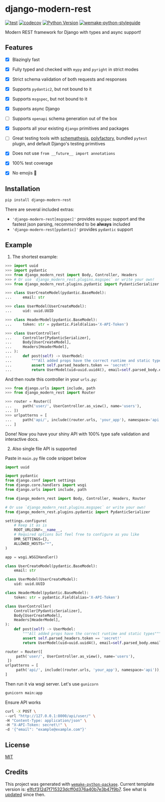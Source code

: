 # django-modern-rest

[![test](https://github.com/wemake-services/django-modern-rest/actions/workflows/test.yml/badge.svg?event=push)](https://github.com/wemake-services/django-modern-rest/actions/workflows/test.yml)
[![codecov](https://codecov.io/gh/wemake-services/django-modern-rest/branch/master/graph/badge.svg)](https://codecov.io/gh/wemake-services/django-modern-rest)
[![Python Version](https://img.shields.io/pypi/pyversions/django-modern-rest.svg)](https://pypi.org/project/django-modern-rest/)
[![wemake-python-styleguide](https://img.shields.io/badge/style-wemake-000000.svg)](https://github.com/wemake-services/wemake-python-styleguide)

Modern REST framework for Django with types and async support!


## Features

- [x] Blazingly fast
- [x] Fully typed and checked with `mypy` and `pyright` in strict modes
- [x] Strict schema validation of both requests and responses
- [x] Supports `pydantic2`, but not bound to it
- [x] Supports `msgspec`, but not bound to it
- [x] Supports async Django
- [ ] Supports `openapi` schema generation out of the box
- [x] Supports all your existing `django` primitives and packages
- [ ] Great testing tools with [schemathesis](https://github.com/schemathesis/schemathesis), [polyfactory](https://github.com/litestar-org/polyfactory), bundled `pytest` plugin, and default Django's testing primitives
- [x] Does not use `from __future__ import annotations`
- [x] 100% test coverage
- [x] No emojis 🌚️️


## Installation

```bash
pip install django-modern-rest
```

There are several included extras:
- `'django-modern-rest[msgspec]'` provides `msgspec` support
  and the fastest json parsing, recommended to be **always** included
- `'django-modern-rest[pydantic]'` provides `pydantic` support


## Example

1. The shortest example:

```python
>>> import uuid
>>> import pydantic
>>> from django_modern_rest import Body, Controller, Headers
>>> # Or use `django_modern_rest.plugins.msgspec` or write your own!
>>> from django_modern_rest.plugins.pydantic import PydanticSerializer

>>> class UserCreateModel(pydantic.BaseModel):
...     email: str

>>> class UserModel(UserCreateModel):
...     uid: uuid.UUID

>>> class HeaderModel(pydantic.BaseModel):
...     token: str = pydantic.Field(alias='X-API-Token')

>>> class UserController(
...     Controller[PydanticSerializer],
...     Body[UserCreateModel],
...     Headers[HeaderModel],
... ):
...     def post(self) -> UserModel:
...         """All added props have the correct runtime and static types."""
...         assert self.parsed_headers.token == 'secret!'
...         return UserModel(uid=uuid.uuid4(), email=self.parsed_body.email)
```

And then route this controller in your `urls.py`:

```python
>>> from django.urls import include, path
>>> from django_modern_rest import Router

>>> router = Router([
...     path('user/', UserController.as_view(), name='users'),
... ])
>>> urlpatterns = [
...     path('api/', include((router.urls, 'your_app'), namespace='api')),
... ]
```

Done! Now you have your shiny API with 100% type safe validation and interactive docs.

2. Also single file API is supported

Paste in `main.py` file code snippet below
```python
import uuid

import pydantic
from django.conf import settings
from django.core.handlers import wsgi
from django.urls import include, path

from django_modern_rest import Body, Controller, Headers, Router

# Or use `django_modern_rest.plugins.msgspec` or write your own!
from django_modern_rest.plugins.pydantic import PydanticSerializer

settings.configure(
    # Keep it as is
    ROOT_URLCONF=__name__,
    # Required options but feel free to configure as you like
    DMR_SETTINGS={},
    ALLOWED_HOSTS="*",
)

app = wsgi.WSGIHandler()

class UserCreateModel(pydantic.BaseModel):
    email: str

class UserModel(UserCreateModel):
    uid: uuid.UUID

class HeaderModel(pydantic.BaseModel):
    token: str = pydantic.Field(alias='X-API-Token')

class UserController(
    Controller[PydanticSerializer],
    Body[UserCreateModel],
    Headers[HeaderModel],
):
    def post(self) -> UserModel:
        """All added props have the correct runtime and static types"""
        assert self.parsed_headers.token == 'secret!'
        return UserModel(uid=uuid.uuid4(), email=self.parsed_body.email)

router = Router([
     path('user/', UserController.as_view(), name='users'),
 ])
urlpatterns = [
     path('api/', include((router.urls, 'your_app'), namespace='api')),
]

```
Then run it via wsgi server. Let's use `gunicorn`
```bash
gunicorn main:app
```
Ensure API works
```bash
curl -X POST \
--url "http://127.0.0.1:8000/api/user/" \
-H "Content-Type: application/json" \
-H "X-API-Token: secret\!" \
-d '{"email": "example@example.com"}'
```


## License

[MIT](https://github.com/wemake-services/django-modern-rest/blob/master/LICENSE)


## Credits

This project was generated with [`wemake-python-package`](https://github.com/wemake-services/wemake-python-package). Current template version is: [e1fcf312d7f715323dcff0d376a40b7e3b47f9b7](https://github.com/wemake-services/wemake-python-package/tree/e1fcf312d7f715323dcff0d376a40b7e3b47f9b7). See what is [updated](https://github.com/wemake-services/wemake-python-package/compare/e1fcf312d7f715323dcff0d376a40b7e3b47f9b7...master) since then.
